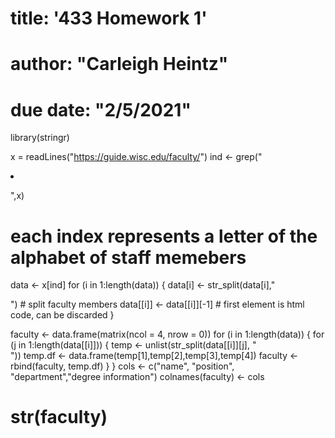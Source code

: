 
# title: '433 Homework 1'
# author: "Carleigh Heintz"
# due date: "2/5/2021"

library(stringr)

x = readLines("https://guide.wisc.edu/faculty/")
ind <- grep("<br/></p></li><li><p>",x)
# each index represents a letter of the alphabet of staff memebers
data <- x[ind]
for (i in 1:length(data)) {
  data[i] <- str_split(data[i],"<p>") # split faculty members
  data[[i]] <- data[[i]][-1] # first element is html code, can be discarded
}

faculty <- data.frame(matrix(ncol = 4, nrow = 0))
for (i in 1:length(data)) {
  for (j in 1:length(data[[i]])) {
    temp <- unlist(str_split(data[[i]][j], "<br/>"))
    temp.df <- data.frame(temp[1],temp[2],temp[3],temp[4])
    faculty <- rbind(faculty, temp.df)
  }
}
cols <- c("name", "position", "department","degree information")
colnames(faculty) <- cols
# str(faculty)


